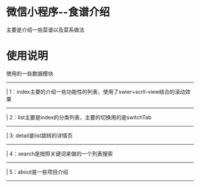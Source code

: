 # 微信小程序--食谱介绍
主要是介绍一些菜谱以及菜系做法
# 使用说明
 使用的一些数据模块<hr/>
 | 1：index主要的介绍一些功能性的列表，使用了swier+scrll-view结合的滚动效果<hr/>
 | 2：list主要是index的分类列表，主要的切换用的是switchTab<hr/>
 | 3: detail是list跳转的详情页<hr/>
 | 4：search是按照关键词来做的一个列表搜索<hr/>
 | 5：about是一些项目介绍<hr/>
